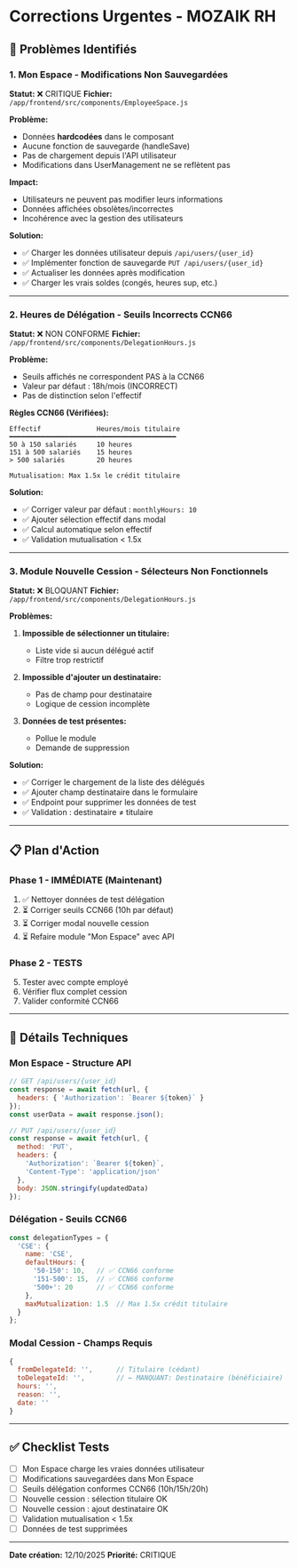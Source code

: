 # Corrections Urgentes - MOZAIK RH

## 🚨 Problèmes Identifiés

### 1. Mon Espace - Modifications Non Sauvegardées
**Statut:** ❌ CRITIQUE
**Fichier:** `/app/frontend/src/components/EmployeeSpace.js`

**Problème:**
- Données **hardcodées** dans le composant
- Aucune fonction de sauvegarde (handleSave)
- Pas de chargement depuis l'API utilisateur
- Modifications dans UserManagement ne se reflètent pas

**Impact:**
- Utilisateurs ne peuvent pas modifier leurs informations
- Données affichées obsolètes/incorrectes
- Incohérence avec la gestion des utilisateurs

**Solution:**
- ✅ Charger les données utilisateur depuis `/api/users/{user_id}`
- ✅ Implémenter fonction de sauvegarde `PUT /api/users/{user_id}`
- ✅ Actualiser les données après modification
- ✅ Charger les vrais soldes (congés, heures sup, etc.)

---

### 2. Heures de Délégation - Seuils Incorrects CCN66
**Statut:** ❌ NON CONFORME
**Fichier:** `/app/frontend/src/components/DelegationHours.js`

**Problème:**
- Seuils affichés ne correspondent PAS à la CCN66
- Valeur par défaut : 18h/mois (INCORRECT)
- Pas de distinction selon l'effectif

**Règles CCN66 (Vérifiées):**
```
Effectif              Heures/mois titulaire
━━━━━━━━━━━━━━━━━━━━━━━━━━━━━━━━━━━━━━━━━━
50 à 150 salariés     10 heures
151 à 500 salariés    15 heures
> 500 salariés        20 heures

Mutualisation: Max 1.5x le crédit titulaire
```

**Solution:**
- ✅ Corriger valeur par défaut : `monthlyHours: 10`
- ✅ Ajouter sélection effectif dans modal
- ✅ Calcul automatique selon effectif
- ✅ Validation mutualisation < 1.5x

---

### 3. Module Nouvelle Cession - Sélecteurs Non Fonctionnels
**Statut:** ❌ BLOQUANT
**Fichier:** `/app/frontend/src/components/DelegationHours.js`

**Problèmes:**
1. **Impossible de sélectionner un titulaire:**
   - Liste vide si aucun délégué actif
   - Filtre trop restrictif

2. **Impossible d'ajouter un destinataire:**
   - Pas de champ pour destinataire
   - Logique de cession incomplète

3. **Données de test présentes:**
   - Pollue le module
   - Demande de suppression

**Solution:**
- ✅ Corriger le chargement de la liste des délégués
- ✅ Ajouter champ destinataire dans le formulaire
- ✅ Endpoint pour supprimer les données de test
- ✅ Validation : destinataire ≠ titulaire

---

## 📋 Plan d'Action

### Phase 1 - IMMÉDIATE (Maintenant)
1. ✅ Nettoyer données de test délégation
2. ⏳ Corriger seuils CCN66 (10h par défaut)
3. ⏳ Corriger modal nouvelle cession
4. ⏳ Refaire module "Mon Espace" avec API

### Phase 2 - TESTS
5. Tester avec compte employé
6. Vérifier flux complet cession
7. Valider conformité CCN66

---

## 🔧 Détails Techniques

### Mon Espace - Structure API
```javascript
// GET /api/users/{user_id}
const response = await fetch(url, {
  headers: { 'Authorization': `Bearer ${token}` }
});
const userData = await response.json();

// PUT /api/users/{user_id}
const response = await fetch(url, {
  method: 'PUT',
  headers: {
    'Authorization': `Bearer ${token}`,
    'Content-Type': 'application/json'
  },
  body: JSON.stringify(updatedData)
});
```

### Délégation - Seuils CCN66
```javascript
const delegationTypes = {
  'CSE': {
    name: 'CSE',
    defaultHours: {
      '50-150': 10,   // ✅ CCN66 conforme
      '151-500': 15,  // ✅ CCN66 conforme
      '500+': 20      // ✅ CCN66 conforme
    },
    maxMutualization: 1.5  // Max 1.5x crédit titulaire
  }
};
```

### Modal Cession - Champs Requis
```javascript
{
  fromDelegateId: '',      // Titulaire (cédant)
  toDelegateId: '',        // ← MANQUANT: Destinataire (bénéficiaire)
  hours: '',
  reason: '',
  date: ''
}
```

---

## ✅ Checklist Tests

- [ ] Mon Espace charge les vraies données utilisateur
- [ ] Modifications sauvegardées dans Mon Espace
- [ ] Seuils délégation conformes CCN66 (10h/15h/20h)
- [ ] Nouvelle cession : sélection titulaire OK
- [ ] Nouvelle cession : ajout destinataire OK
- [ ] Validation mutualisation < 1.5x
- [ ] Données de test supprimées

---

**Date création:** 12/10/2025
**Priorité:** CRITIQUE
